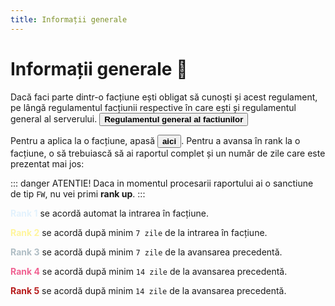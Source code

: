 ```yaml
---
title: Informații generale
---
```


# Informații generale 👥

Dacă faci parte dintr-o facțiune ești obligat să cunoști și acest regulament, pe lângă regulamentul facțiunii respective în care ești și regulamentul general al serverului. <button class="btn btn-success" onclick=" window.open('https://ragepanel.b-hood.ro/rules/view/regulament-general-factiuni','_blank')"> **Regulamentul general al factiunilor** </button>

Pentru a aplica la o facțiune, apasă <button class="btn btn-success" onclick=" window.open('https://ragepanel.b-hood.ro/factions','_blank')"> **aici** </button>.
Pentru a avansa în rank la o facțiune, o să trebuiască să ai raportul complet și un număr de zile care este prezentat mai jos:

::: danger ATENTIE!
Daca in momentul procesarii raportului ai o sanctiune de tip `FW`, nu vei primi **rank up**.
:::

<span style="color:#E3F2FD;"><strong>Rank 1</strong></span> se acordă automat la intrarea în facțiune.

<span style="color:#FFF59D;"><strong>Rank 2</strong></span> se acordă după minim `7 zile` de la intrarea în facțiune.

<span style="color:#B0BEC5;"><strong>Rank 3</strong></span> se acordă după minim `7 zile` de la avansarea precedentă.

<span style="color:#F06292;"><strong>Rank 4</strong></span> se acordă după minim `14 zile` de la avansarea precedentă.

<span style="color:#B71C1C;"><strong>Rank 5</strong></span> se acordă după minim `14 zile` de la avansarea precedentă.
